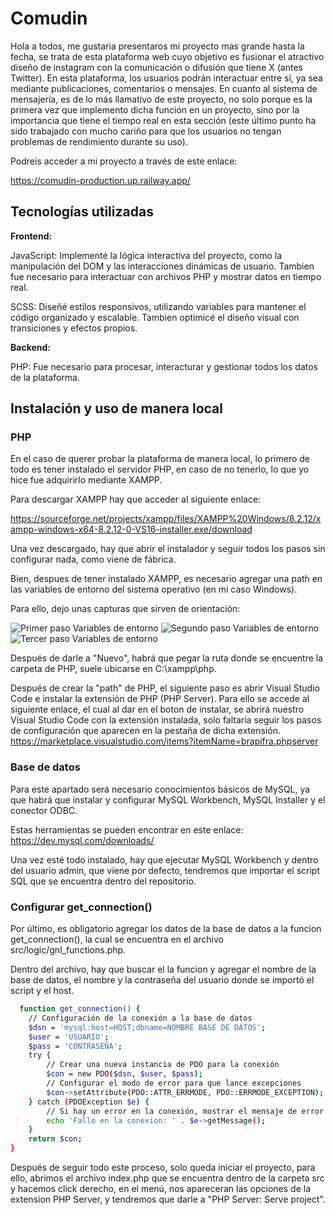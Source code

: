 
# Comudin

Hola a todos, me gustaria presentaros mi proyecto mas grande hasta la fecha, se trata de esta plataforma web cuyo objetivo es fusionar el atractivo diseño de instagram con la comunicación o difusión que tiene X (antes Twitter). En esta plataforma, los usuarios podrán interactuar entre sí, ya sea mediante publicaciones, comentarios o mensajes. En cuanto al sistema de mensajería, es de lo más llamativo de este proyecto, no solo porque es la primera vez que implemento dicha función en un proyecto, sino por la importancia que tiene el tiempo real en esta sección (este último punto ha sido trabajado con mucho cariño para que los usuarios no tengan problemas de rendimiento durante su uso).

Podreis acceder a mi proyecto a través de este enlace: 

https://comudin-production.up.railway.app/




## Tecnologías utilizadas

**Frontend:**

JavaScript: Implementé la lógica interactiva del proyecto, como la manipulación del DOM y las interacciones dinámicas de usuario. Tambien fue necesario para interactuar con archivos PHP y mostrar datos en tiempo real.

SCSS: Diseñé estilos responsivos, utilizando variables para mantener el código organizado y escalable. Tambien optimicé el diseño visual con transiciones y efectos propios.

**Backend:** 

PHP: Fue necesario para procesar, interacturar y gestionar todos los datos de la plataforma.



## Instalación y uso de manera local

### PHP
En el caso de querer probar la plataforma de manera local, lo primero de todo es tener instalado el servidor PHP, en caso de no tenerlo, lo que yo hice fue adquirirlo mediante XAMPP.

Para descargar XAMPP hay que acceder al siguiente enlace: 

https://sourceforge.net/projects/xampp/files/XAMPP%20Windows/8.2.12/xampp-windows-x64-8.2.12-0-VS16-installer.exe/download

Una vez descargado, hay que abrir el instalador y seguir todos los pasos sin configurar nada, como viene de fábrica.

Bien, despues de tener instalado XAMPP, es necesario agregar una path en las variables de entorno del sistema operativo (en mi caso Windows).

Para ello, dejo unas capturas que sirven de orientación:

![Primer paso Variables de entorno](https://i.imgur.com/ti3BprC.png)
![Segundo paso Variables de entorno](https://i.imgur.com/lOyHfzh.png)
![Tercer paso Variables de entorno](https://i.imgur.com/Kc5WUHt.png)

Después de darle a "Nuevo", habrá que pegar la ruta donde se encuentre la carpeta de PHP, suele ubicarse en C:\xampp\php.

Después de crear la "path" de PHP, el siguiente paso es abrir Visual Studio Code e instalar la extensión de PHP (PHP Server). Para ello se accede al siguiente enlace, el cual al dar en el boton de instalar, se abrirá nuestro Visual Studio Code con la extensión instalada, solo faltaría seguir los pasos de configuración que aparecen en la pestaña de dicha extensión.
https://marketplace.visualstudio.com/items?itemName=brapifra.phpserver

### Base de datos

Para este apartado será necesario conocimientos básicos de MySQL, ya que habrá que instalar y configurar MySQL Workbench, MySQL Installer y el conector ODBC.

Estas herramientas se pueden encontrar en este enlace:
https://dev.mysql.com/downloads/

Una vez esté todo instalado, hay que ejecutar MySQL Workbench y dentro del usuario admin, que viene por defecto, tendremos que importar el script SQL que se encuentra dentro del repositorio.

### Configurar get_connection()

Por último, es obligatorio agregar los datos de la base de datos a la funcion get_connection(), la cual se encuentra en el archivo src/logic/gnl_functions.php.

Dentro del archivo, hay que buscar el la funcion y agregar el nombre de la base de datos, el nombre y la contraseña del usuario donde se importó el script y el host.

```bash
  function get_connection() {
    // Configuración de la conexión a la base de datos
    $dsn = 'mysql:host=HOST;dbname=NOMBRE BASE DE DATOS';
    $user = 'USUARIO';
    $pass = 'CONTRASEÑA';
    try {
        // Crear una nueva instancia de PDO para la conexión
        $con = new PDO($dsn, $user, $pass);
        // Configurar el modo de error para que lance excepciones
        $con->setAttribute(PDO::ATTR_ERRMODE, PDO::ERRMODE_EXCEPTION);
    } catch (PDOException $e) {
        // Si hay un error en la conexión, mostrar el mensaje de error
        echo 'Fallo en la conexion: ' . $e->getMessage();
    }
    return $con;
}
```

Después de seguir todo este proceso, solo queda iniciar el proyecto, para ello, abrimos el archivo index.php que se encuentra dentro de la carpeta src y hacemos click derecho, en el menú, nos apareceran las opciones de la extension PHP Server, y tendremos que darle a "PHP Server: Serve project".
